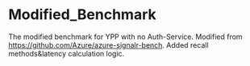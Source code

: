 # Modified_Benchmark
The modified benchmark for YPP with no Auth-Service. Modified from https://github.com/Azure/azure-signalr-bench.
Added recall methods&latency calculation logic.
